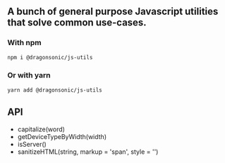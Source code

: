 ## A bunch of general purpose Javascript utilities that solve common use-cases.

### With npm

```sh
npm i @dragonsonic/js-utils
```

### Or with yarn

```sh
yarn add @dragonsonic/js-utils
```

## API

- capitalize(word)
- getDeviceTypeByWidth(width)
- isServer()
- sanitizeHTML(string, markup = 'span', style = '')

